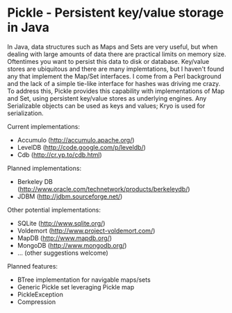 Pickle - Persistent key/value storage in Java
======

In Java, data structures such as Maps and Sets are very useful, but
when dealing with large amounts of data there are practical limits on
memory size.  Oftentimes you want to persist this data to disk or
database.  Key/value stores are ubiquitous and there are many
implemtations, but I haven't found any that implement the Map/Set
interfaces.  I come from a Perl background and the lack of a simple
tie-like interface for hashes was driving me crazy.  To address this,
Pickle provides this capability with implementations of Map and Set,
using persistent key/value stores as underlying engines.  Any
Serializable objects can be used as keys and values; Kryo is used for
serialization.

Current implementations:
- Accumulo (http://accumulo.apache.org/)
- LevelDB (http://code.google.com/p/leveldb/)
- Cdb (http://cr.yp.to/cdb.html)

Planned implementations:
- Berkeley DB (http://www.oracle.com/technetwork/products/berkeleydb/)
- JDBM (http://jdbm.sourceforge.net/)

Other potential implementations:
- SQLite (http://www.sqlite.org/)
- Voldemort (http://www.project-voldemort.com/)
- MapDB (http://www.mapdb.org/)
- MongoDB (http://www.mongodb.org/)
- ... (other suggestions welcome)

Planned features:
- BTree implementation for navigable maps/sets
- Generic Pickle set leveraging Pickle map
- PickleException
- Compression

